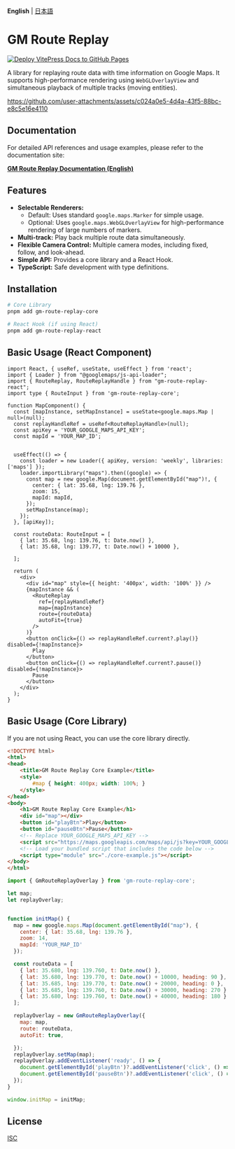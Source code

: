 **English** | [日本語](./README.ja.md)

# GM Route Replay

[![Deploy VitePress Docs to GitHub Pages](https://github.com/skyt-a/gm-route-replay/actions/workflows/deploy-docs.yml/badge.svg)](https://github.com/skyt-a/gm-route-replay/actions/workflows/deploy-docs.yml)

A library for replaying route data with time information on Google Maps.
It supports high-performance rendering using `WebGLOverlayView` and simultaneous playback of multiple tracks (moving entities).

https://github.com/user-attachments/assets/c024a0e5-4d4a-43f5-88bc-e8c5e16e4110

## Documentation

For detailed API references and usage examples, please refer to the documentation site:

**[GM Route Replay Documentation (English)](https://skyt-a.github.io/gm-route-replay/en/)**

## Features

*   **Selectable Renderers:**
    *   Default: Uses standard `google.maps.Marker` for simple usage.
    *   Optional: Uses `google.maps.WebGLOverlayView` for high-performance rendering of large numbers of markers.
*   **Multi-track:** Play back multiple route data simultaneously.
*   **Flexible Camera Control:** Multiple camera modes, including fixed, follow, and look-ahead.
*   **Simple API:** Provides a core library and a React Hook.
*   **TypeScript:** Safe development with type definitions.

## Installation

```bash
# Core Library
pnpm add gm-route-replay-core

# React Hook (if using React)
pnpm add gm-route-replay-react
```

## Basic Usage (React Component)

```tsx
import React, { useRef, useState, useEffect } from 'react';
import { Loader } from "@googlemaps/js-api-loader";
import { RouteReplay, RouteReplayHandle } from "gm-route-replay-react";
import type { RouteInput } from 'gm-route-replay-core';

function MapComponent() {
  const [mapInstance, setMapInstance] = useState<google.maps.Map | null>(null);
  const replayHandleRef = useRef<RouteReplayHandle>(null);
  const apiKey = 'YOUR_GOOGLE_MAPS_API_KEY';
  const mapId = 'YOUR_MAP_ID';


  useEffect(() => {
    const loader = new Loader({ apiKey, version: 'weekly', libraries: ['maps'] });
    loader.importLibrary("maps").then((google) => {
      const map = new google.Map(document.getElementById("map")!, {
        center: { lat: 35.68, lng: 139.76 },
        zoom: 15,
        mapId: mapId,
      });
      setMapInstance(map);
    });
  }, [apiKey]);

  const routeData: RouteInput = [
    { lat: 35.68, lng: 139.76, t: Date.now() },
    { lat: 35.68, lng: 139.77, t: Date.now() + 10000 },

  ];

  return (
    <div>
      <div id="map" style={{ height: '400px', width: '100%' }} />
      {mapInstance && (
        <RouteReplay
          ref={replayHandleRef}
          map={mapInstance}
          route={routeData}
          autoFit={true}
        />
      )}
      <button onClick={() => replayHandleRef.current?.play()} disabled={!mapInstance}>
        Play
      </button>
      <button onClick={() => replayHandleRef.current?.pause()} disabled={!mapInstance}>
        Pause
      </button>
    </div>
  );
}
```

## Basic Usage (Core Library)

If you are not using React, you can use the core library directly.

```html
<!DOCTYPE html>
<html>
<head>
    <title>GM Route Replay Core Example</title>
    <style>
        #map { height: 400px; width: 100%; }
    </style>
</head>
<body>
    <h1>GM Route Replay Core Example</h1>
    <div id="map"></div>
    <button id="playBtn">Play</button>
    <button id="pauseBtn">Pause</button>
    <!-- Replace YOUR_GOOGLE_MAPS_API_KEY -->
    <script src="https://maps.googleapis.com/maps/api/js?key=YOUR_GOOGLE_MAPS_API_KEY&callback=initMap&libraries=geometry&v=weekly" defer></script>
    <!-- Load your bundled script that includes the code below -->
    <script type="module" src="./core-example.js"></script> 
</body>
</html>
```

```javascript:core-example.js
import { GmRouteReplayOverlay } from 'gm-route-replay-core';

let map;
let replayOverlay;


function initMap() {
  map = new google.maps.Map(document.getElementById("map"), {
    center: { lat: 35.68, lng: 139.76 },
    zoom: 14,
    mapId: 'YOUR_MAP_ID' 
  });

  const routeData = [
    { lat: 35.680, lng: 139.760, t: Date.now() },
    { lat: 35.680, lng: 139.770, t: Date.now() + 10000, heading: 90 },
    { lat: 35.685, lng: 139.770, t: Date.now() + 20000, heading: 0 },
    { lat: 35.685, lng: 139.760, t: Date.now() + 30000, heading: 270 },
    { lat: 35.680, lng: 139.760, t: Date.now() + 40000, heading: 180 },
  ];

  replayOverlay = new GmRouteReplayOverlay({
    map: map,
    route: routeData,
    autoFit: true,

  });
  replayOverlay.setMap(map);
  replayOverlay.addEventListener('ready', () => {
    document.getElementById('playBtn')?.addEventListener('click', () => replayOverlay?.play());
    document.getElementById('pauseBtn')?.addEventListener('click', () => replayOverlay?.pause());
  });
}

window.initMap = initMap;
```

## License

[ISC](./LICENSE)
